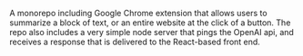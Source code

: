 A monorepo including Google Chrome extension that allows users to summarize a block of text, or an entire website at the click of a button. 
The repo also includes a very simple node server that pings the OpenAI api, and receives a response that is delivered to the React-based front end. 
